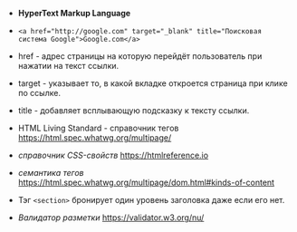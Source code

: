 - **HyperText Markup Language**

- `<a href="http://google.com" target="_blank" title="Поисковая система Google">Google.com</a>`

- href - адрес страницы на которую перейдёт пользователь при нажатии на текст
  ссылки.
- target - указывает то, в какой вкладке откроется страница при клике по ссылке.
- title - добавляет всплывающую подсказку к тексту ссылки.

- HTML Living Standard - справочник тегов
  https://html.spec.whatwg.org/multipage/

- _справочник CSS-свойств_ https://htmlreference.io

- _семантика тегов_
  https://html.spec.whatwg.org/multipage/dom.html#kinds-of-content

- Тэг `<section>` бронирует один уровень заголовка даже если его нет.

- _Валидатор разметки_ https://validator.w3.org/nu/
